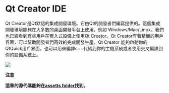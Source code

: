 # Qt Creator IDE

Qt Creator是Qt默認的集成開發環境。它由Qt的開發者們編寫提供的。這個集成開發環境能夠在大多數的桌面開發平台上使用，例如 Windows/Mac/Linux。我們也已經看到有些用戶在嵌入式設備上使用Qt Creator。Qt Creator有著精簡的用戶界面，可以幫助開發者們高效的完成開發生產。Qt Creator 能夠啟動你的QtQuick用戶界面，也可以用來編譯c++代碼到你的主機系統或者使用交叉編譯到你的設備系統上。

![](http://qmlbook.org/_images/qtcreator-screenshots.png)

**注意**

**這章的源代碼能夠在[assetts folder](http://qmlbook.org/assets)找到。**
